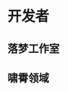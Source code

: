 # 开发者

<!-- 包含 markdown 文件 可以像这样在一个 markdown 文件中包含另一个 markdown 文件，甚至是内嵌的。-->
<!--@include: ../inclusion.md{25,26}-->

## 落梦工作室

<!-- 包含 markdown 文件 可以像这样在一个 markdown 文件中包含另一个 markdown 文件，甚至是内嵌的。-->
<!--@include: ./落梦工作室/我梦/我梦.md-->
<!--@include: ./落梦工作室/诺诺/诺诺.md-->
<!--@include: ./落梦工作室/肥猫/肥猫.md-->
<!--@include: ./落梦工作室/尘星/尘星.md-->
<!--@include: ./落梦工作室/鸭籽/鸭籽.md-->
<!--@include: ./落梦工作室/冰影狼/冰影狼.md-->

## 啸霄领域

<!-- 包含 markdown 文件 可以像这样在一个 markdown 文件中包含另一个 markdown 文件，甚至是内嵌的。-->
<!--@include: ./啸霄领域/霄杨/霄杨.md-->
<!--@include: ./啸霄领域/MewingBoot58565/MewingBoot58565.md-->
<!--@include: ./啸霄领域/W0DNMD/W0DNMD.md-->
<!--@include: ./啸霄领域/ebwnqm/ebwnqm.md-->
<!--@include: ./啸霄领域/shi/shi.md-->